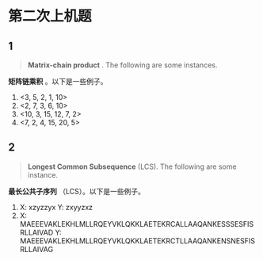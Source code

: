 # 第二次上机题

## 1

> **Matrix-chain product** . The following are some instances.

**矩阵链乘积** 。以下是一些例子。

1. <3, 5, 2, 1, 10>
2. <2, 7, 3, 6, 10>
3. <10, 3, 15, 12, 7, 2>
4. <7, 2, 4, 15, 20, 5>

## 2

> **Longest Common Subsequence** (LCS). The following are some instance.

**最长公共子序列** （LCS）。以下是一些例子。

1. X: xzyzzyx  Y: zxyyzxz
2. X: MAEEEVAKLEKHLMLLRQEYVKLQKKLAETEKRCALLAAQANKESSSESFISRLLAIVAD  Y: MAEEEVAKLEKHLMLLRQEYVKLQKKLAETEKRCTLLAAQANKENSNESFISRLLAIVAG

